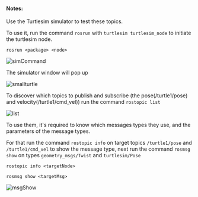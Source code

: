 #### Notes:

Use the Turtlesim simulator to test these topics.

To use it, run the command ```rosrun``` with ```turtlesim turtlesim_node``` to initiate the turtlesim node.

```rosrun <package> <node>```

![simCommand](https://user-images.githubusercontent.com/74921179/193732692-68fc9c3a-95aa-4cb0-a02e-215d32bc1deb.png)

The simulator window will pop up

![smallturtle](https://user-images.githubusercontent.com/74921179/193732750-7ffc2875-0f10-4202-a8e0-4dfca79eba8e.png)

To discover which topics to publish and subscribe (the pose(/turtle1/pose) and velocity(/turtle1/cmd_vel)) run the command ```rostopic list```

![list](https://user-images.githubusercontent.com/74921179/193733074-d612ed2e-51c7-4014-bbf7-c549443e5358.png)

To use them, it's required to know which messages types they use, and the parameters of the message types.

For that run the command ```rostopic info``` on target topics ```/turtle1/pose``` and  ```/turtle1/cmd_vel``` to show the message type, next run the command ```rosmsg show``` on types ```geometry_msgs/Twist``` and ```turtlesim/Pose```

```rostopic info <targetNode>```

```rosmsg show <targetMsg>```

![msgShow](https://user-images.githubusercontent.com/74921179/193733598-71123663-252e-40a4-844f-3bca9d6416e9.png)

